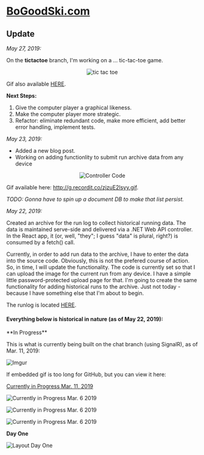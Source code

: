 
# [BoGoodSki.com](http://bogoodski.com "BoGoodSki.com")



<h2>Update</h2>

<p><i>May 27, 2019:</i></p>

<p>On the <b>tictactoe</b> branch, I'm working on a ... tic-tac-toe game.</p>
<p align="center">
	<img src="http://g.recordit.co/mutnfF18oH.gif" alt="tic tac toe">
</p>

<p>Gif also available <a href="http://g.recordit.co/mutnfF18oH.gif" target="_blank" rel="noreferrer noopener">HERE<a>.</p>
<p><b>Next Steps:</b></p>
<ol>
<li>Give the computer player a graphical likeness.</li>
<li>Make the computer player more strategic.</li>
<li>Refactor: eliminate redundant code, make more efficient, add better error handling, implement tests.</li>
</ol>


<p><i>May 23, 2019:</i></p>

<ul>
<li>Added a new blog post.</li>
<li>Working on adding functionlity to submit run archive data from any device</li>
</ul>
<p align="center">
	<img src="http://g.recordit.co/zjzuE2lsyy.gif" alt="Controller Code">
</p>
<p>Gif available here: <a href="http://g.recordit.co/zjzuE2lsyy.gif" target="_blank" rel="noreferrer noopener">http://g.recordit.co/zjzuE2lsyy.gif</a>.</p>
<p><i>TODO: Gonna have to spin up a document DB to make that list persist.</i></p>


<p><i>May 22, 2019:</i></p>

<p>Created an archive for the run log to collect historical running data.  The data is maintained serve-side and delivered via a .NET Web API controller.  In the React app, it (or, well, "they"; I guess "data" is plural, right?) is consumed by a fetch() call.</p>
<p>Currently, in order to add run data to the archive, I have to enter the data into the source code.  Obviously, this is not the prefered course of action.  So, in time, I will update the functionality.  The code is currently set so that I can upload the image for the current run from any device. I have a simple little password-protected upload page for that.  I'm going to create the same functionality for adding historical runs to the archive.  Just not today - because I have something else that I'm about to begin.</p>
<p>The runlog is located <a href="https://bogoodski2019.azurewebsites.net/runlog" rel="noopener noreferrer" target="_blank">HERE</a>.</p>









<h4>Everything below is historical in nature (as of May 22, 2019):</h4>
**In Progress** 







This is what is currently being built on the chat branch (using SignalR), as of Mar. 11, 2019:







![Imgur](https://i.imgur.com/0ov78tf.gif)






If embedded gif is too long for GitHub, but you can view it here: 





[Currently in Progress Mar. 11, 2019](https://i.imgur.com/0ov78tf.gif)







![Currently in Progress Mar. 6 2019](https://i.imgur.com/bXdU92y.jpg)



![Currently in Progress Mar. 6 2019](https://i.imgur.com/j1pxvIU.jpg)




![Currently in Progress Mar. 6 2019](https://i.imgur.com/U43fgAK.jpg)






**Day One**

![Layout Day One](https://media.giphy.com/media/1fgkWNXzRELdUOW6oG/giphy.gif "Layout - Day One")
